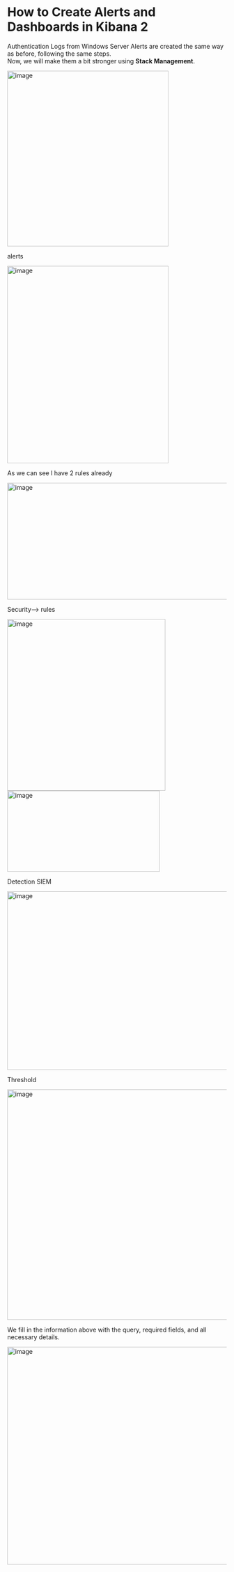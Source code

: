 # How to Create Alerts and Dashboards in Kibana 2

Authentication Logs from Windows Server
Alerts are created the same way as before, following the same steps.  
Now, we will make them a bit stronger using **Stack Management**.  


<img width="370" height="403" alt="image" src="https://github.com/user-attachments/assets/947e089c-f0c7-44c8-9f05-8bd46f9a0da9" />

alerts

<img width="370" height="453" alt="image" src="https://github.com/user-attachments/assets/77292e3c-e30b-4765-9ee8-61a7d789d781" />

As we can see I have 2 rules already

<img width="886" height="268" alt="image" src="https://github.com/user-attachments/assets/8aef8bb0-99f5-49a6-a4c3-4c0869daa0aa" />

Security--> rules

<img width="363" height="394" alt="image" src="https://github.com/user-attachments/assets/80f18be5-a3f5-47d6-bda7-4d3b278519b2" />

<img width="350" height="186" alt="image" src="https://github.com/user-attachments/assets/f1e47d54-7111-4ac7-a6d4-c9b8c199a3c7" />


Detection SIEM

<img width="886" height="410" alt="image" src="https://github.com/user-attachments/assets/2daf4fce-3a00-4602-b69d-a1d3fb88e93c" />

Threshold

<img width="761" height="529" alt="image" src="https://github.com/user-attachments/assets/b0404f7c-d8b3-4c8f-9145-4520e6087030" />

We fill in the information above with the query, required fields, and all necessary details.  

<img width="787" height="500" alt="image" src="https://github.com/user-attachments/assets/f68cef51-9ea0-4349-a446-dc13cb17af10" />

